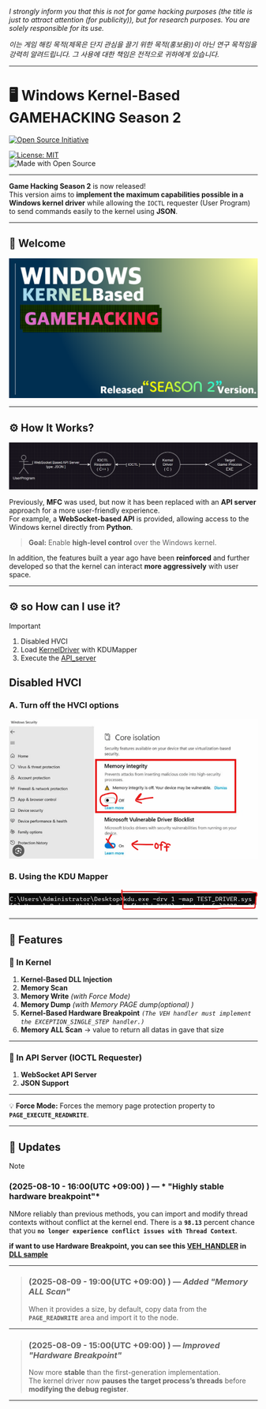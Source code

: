 
*I strongly inform you that this is not for game hacking purposes (the title is just to attract attention (for publicity)), but for research purposes. You are solely responsible for its use.*

*이는 게임 해킹 목적(제목은 단지 관심을 끌기 위한 목적(홍보용))이 아닌 연구 목적임을 강력히 알려드립니다. 그 사용에 대한 책임은 전적으로 귀하에게 있습니다.*

---


# 🖥 Windows Kernel-Based GAMEHACKING Season 2  

<a href="https://opensource.org/">
    <img src="https://i0.wp.com/opensource.org/wp-content/uploads/2023/03/cropped-OSI-horizontal-large.png" alt="Open Source Initiative" width="250"/>
</a>  

[![License: MIT](https://img.shields.io/badge/License-MIT-green.svg)](https://opensource.org/licenses/MIT)  
![Made with Open Source](https://img.shields.io/badge/Made%20with-Open%20Source-blue.svg)  

---

**Game Hacking Season 2** is now released!  
This version aims to **implement the maximum capabilities possible in a Windows kernel driver** while allowing the `IOCTL` requester (User Program) to send commands easily to the kernel using **JSON**.

---

## 📌 Welcome
![Windows KernelBased GAMEHACK Logo](https://github.com/lastime1650/Windows_Kernel_Based_GAMEHACKING_Season_2/blob/main/Images/Windows_KernelBased_GAMEHACK_LOGO.png)

---

## ⚙ How It Works?
![Architecture](https://github.com/lastime1650/Windows_Kernel_Based_GAMEHACKING_Season_2/blob/main/Images/SimpleArch.png)

Previously, **MFC** was used, but now it has been replaced with an **API server** approach for a more user-friendly experience.  
For example, a **WebSocket-based API** is provided, allowing access to the Windows kernel directly from **Python**.

> **Goal:** Enable **high-level control** over the Windows kernel.

In addition, the features built a year ago have been **reinforced** and further developed so that the kernel can interact **more aggressively** with user space.

---

## ⚙ so How can I use it?

> [!IMPORTANT]
> 
> 1. Disabled HVCI
> 2. Load [KernelDriver](https://github.com/lastime1650/Windows_Kernel_Based_GAMEHACKING_Season_2/tree/main/KernelDriver/NewGameHack/x64/Release/NewGameHack) with KDUMapper
> 3. Execute the [API_server](https://github.com/lastime1650/Windows_Kernel_Based_GAMEHACKING_Season_2/tree/main/API_Server/GameHackClient/x64/Debug)
> 


## Disabled HVCI 

### A. Turn off the HVCI options
![initial](https://github.com/lastime1650/Windows_Kernel_Based_GAMEHACKING_Season_2/blob/main/Images/DISABLE_HVCI.png)

### B. Using the KDU Mapper
![initial](https://github.com/lastime1650/KernelBased_GAMEHACKING/blob/main/Images/image.png)


---

## 🚀 Features

### 🔹 In Kernel
1. **Kernel-Based DLL Injection**
2. **Memory Scan** 
3. **Memory Write** *(with Force Mode)*
4. **Memory Dump** *(with Memory PAGE dump(optional) )*
5. **Kernel-Based Hardware Breakpoint** *`(The VEH handler must implement the EXCEPTION_SINGLE_STEP handler.)`*
6. **Memory ALL Scan** -> value to return all datas in gave that size

---

### 🔹 In API Server (IOCTL Requester)
1. **WebSocket API Server**
2. **JSON Support**

---

💡 **Force Mode:** Forces the memory page protection property to **`PAGE_EXECUTE_READWRITE`**.

---

## 📅 Updates

> [!NOTE]
> ### (2025-08-10 - 16:00(UTC +09:00) ) — * "Highly stable hardware breakpoint"*
> NMore reliably than previous methods, you can import and modify thread contexts without conflict at the kernel end. There is a **`98.13`** percent chance that you **`no longer experience conflict issues with Thread Context`**. 
> 
> **if want to use Hardware Breakpoint, you can see this [VEH_HANDLER](https://github.com/lastime1650/Windows_Kernel_Based_GAMEHACKING_Season_2/blob/main/Samples/dll/GameHackDLL/GameHackDLL/VEH_Handler.cpp) in [DLL sample](https://github.com/lastime1650/Windows_Kernel_Based_GAMEHACKING_Season_2/tree/main/Samples/dll/GameHackDLL)**

---

> ### (2025-08-09 - 19:00(UTC +09:00)  ) — *Added "Memory ALL Scan"*
> When it provides a size, by default, copy data from the **`PAGE_READWRITE`** area and import it to the node.

---

> ### (2025-08-09 - 15:00(UTC +09:00) ) — *Improved "Hardware Breakpoint"*
> Now more **stable** than the first-generation implementation.  
> The kernel driver now **pauses the target process’s threads** before **modifying the debug register**.

---



